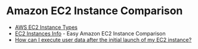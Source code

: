 # Amazon EC2 Instance Comparison

* [AWS EC2 Instance Types](https://www.top500.org/news/aws-adds-new-instances-network-enhancements-for-hpc/)
* [EC2 Instances Info](https://www.ec2instances.info/) - Easy Amazon EC2 Instance Comparison
* [How can I execute user data after the initial launch of my EC2 instance?](https://aws.amazon.com/premiumsupport/knowledge-center/execute-user-data-ec2/)

